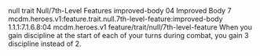 <ability>
  <metadata>
    <class>null</class>
    <feature_type>trait</feature_type>
    <file_dpath>Null/7th-Level Features</file_dpath>
    <item_id>improved-body</item_id>
    <item_index>04</item_index>
    <item_name>Improved Body</item_name>
    <level>7</level>
    <scc>mcdm.heroes.v1:feature.trait.null.7th-level-feature:improved-body</scc>
    <scdc>1.1.1:7.1.6.8:04</scdc>
    <source>mcdm.heroes.v1</source>
    <type>feature/trait/null/7th-level-feature</type>
  </metadata>
  <effects>
    <effect type="mundane">When you gain discipline at the start of each of your turns during combat, you gain 3 discipline instead of 2.</effect>
  </effects>
</ability>
